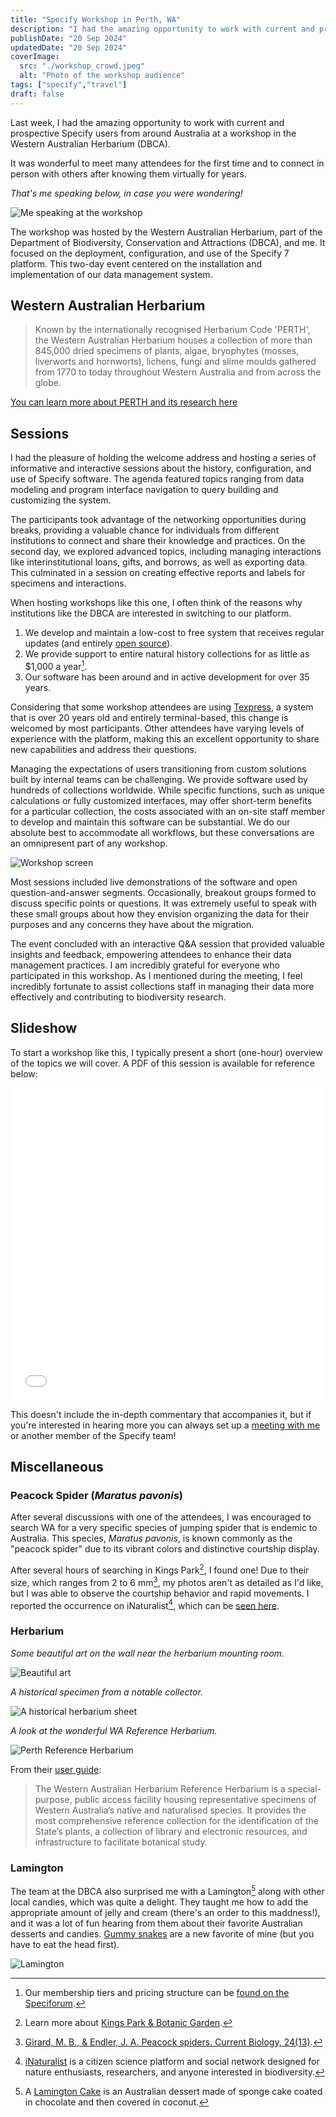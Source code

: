 ```yaml
---
title: "Specify Workshop in Perth, WA"
description: "I had the amazing opportunity to work with current and prospective Specify users from around Australia at a workshop in the Western Australian Herbarium"
publishDate: "20 Sep 2024"
updatedDate: "20 Sep 2024"
coverImage:
  src: "./workshop_crowd.jpeg"
  alt: "Photo of the workshop audience"
tags: ["specify","travel"]
draft: false
---
```


Last week, I had the amazing opportunity to work with current and prospective Specify users from around Australia at a workshop in the Western Australian Herbarium (DBCA). 

It was wonderful to meet many attendees for the first time and to connect in person with others after knowing them virtually for years.

*That's me speaking below, in case you were wondering!*

![Me speaking at the workshop](workshop_speaking.jpeg)

The workshop was hosted by the Western Australian Herbarium, part of the Department of Biodiversity, Conservation and Attractions (DBCA), and me. It focused on the deployment, configuration, and use of the Specify 7 platform. This two-day event centered on the installation and implementation of our data management system.

## Western Australian Herbarium

> Known by the internationally recognised Herbarium Code 'PERTH', the Western Australian Herbarium houses a collection of more than 845,000 dried specimens of plants, algae, bryophytes (mosses, liverworts and hornworts), lichens, fungi and slime moulds gathered from 1770 to today throughout Western Australia and from across the globe.

[You can learn more about PERTH and its research here](https://www.dbca.wa.gov.au/science/research-tools-and-repositories/western-australian-herbarium)

## Sessions

I had the pleasure of holding the welcome address and hosting a series of informative and interactive sessions about the history, configuration, and use of Specify software. The agenda featured topics ranging from data modeling and program interface navigation to query building and customizing the system. 

The participants took advantage of the networking opportunities during breaks, providing a valuable chance for individuals from different institutions to connect and share their knowledge and practices. On the second day, we explored advanced topics, including managing interactions like interinstitutional loans, gifts, and borrows, as well as exporting data. This culminated in a session on creating effective reports and labels for specimens and interactions.

When hosting workshops like this one, I often think of the reasons why institutions like the DBCA are interested in switching to our platform.

1. We develop and maintain a low-cost to free system that receives regular updates (and entirely [open source](https://github.com/specify/specify7)).
2. We provide support to entire natural history collections for as little as $1,000 a year[^2].
3. Our software has been around and in active development for over 35 years.

Considering that some workshop attendees are using [Texpress](https://emu.axiell.com/downloads/Texpress/user.pdf), a system that is over 20 years old and entirely terminal-based, this change is welcomed by most participants. Other attendees have varying levels of experience with the platform, making this an excellent opportunity to share new capabilities and address their questions.

Managing the expectations of users transitioning from custom solutions built by internal teams can be challenging. We provide software used by hundreds of collections worldwide. While specific functions, such as unique calculations or fully customized interfaces, may offer short-term benefits for a particular collection, the costs associated with an on-site staff member to develop and maintain this software can be substantial. We do our absolute best to accommodate all workflows, but these conversations are an omnipresent part of any workshop. 

![Workshop screen](workshop_screen.jpeg)

Most sessions included live demonstrations of the software and open question-and-answer segments. Occasionally, breakout groups formed to discuss specific points or questions. It was extremely useful to speak with these small groups about how they envision organizing the data for their purposes and any concerns they have about the migration.

The event concluded with an interactive Q&A session that provided valuable insights and feedback, empowering attendees to enhance their data management practices. I am incredibly grateful for everyone who  participated in this workshop. As I mentioned during the meeting, I feel incredibly fortunate to assist collections staff in managing their data more effectively and contributing to biodiversity research.

## Slideshow

To start a workshop like this, I typically present a short (one-hour) overview of the topics we will cover. A PDF of this session is available for reference below:

<embed src="/public/perth/Specify101.pdf" width="100%" height="500" />

This doesn't include the in-depth commentary that accompanies it, but if you're interested in hearing more you can always set up a [meeting with me](mailto:me@grantfitzsimmons.com) or another member of the Specify team!

## Miscellaneous

### Peacock Spider (*Maratus pavonis*)

After several discussions with one of the attendees, I was encouraged to search WA for a very specific species of jumping spider that is endemic to Australia. This species, *Maratus pavonis*, is known commonly as the "peacock spider" due to its vibrant colors and distinctive courtship display.

After several hours of searching in Kings Park[^3], I found one! Due to their size, which ranges from 2 to 6 mm[^4], my photos aren't as detailed as I'd like, but I was able to observe the courtship behavior and rapid movements. I reported the occurrence on iNaturalist[^5], which can be [seen here](https://www.inaturalist.org/observations/242303745).

### Herbarium

*Some beautiful art on the wall near the herbarium mounting room.*

![Beautiful art](herbarium_art.jpeg)

*A historical specimen from a notable collector.*

![A historical herbarium sheet](herbarium_sheet.jpeg)


*A look at the wonderful WA Reference Herbarium.*

![Perth Reference Herbarium](research_library.jpeg)

From their [user guide](https://www.dbca.wa.gov.au/media/2418/download):
>The Western Australian Herbarium Reference Herbarium is a special-purpose, public access facility housing representative specimens of Western Australia’s native and naturalised species. It provides the most comprehensive reference collection for the identification of the State’s plants, a collection of library and electronic resources, and infrastructure to facilitate botanical study.

### Lamington

The team at the DBCA also surprised me with a Lamington[^1] along with other local candies, which was quite a delight. They taught me how to add the appropriate amount of jelly and cream (there's an order to this maddness!), and it was a lot of fun hearing from them about their favorite Australian desserts and candies. [Gummy snakes](https://aussiefoodexpress.com/products/natural-confectionery-snackes-200g?srsltid=AfmBOooEVi2uaxgd1Z8L_Sv-7_DDy9_ST5NUUeP1P6vQIw9k6WtS14Bx&variant=9000952954995) are a new favorite of mine (but you have to eat the head first).

![Lamington](lambington.jpeg)

[^1]: A [Lamington Cake](https://www.196flavors.com/australia-lamington/) is an Australian dessert made of sponge cake coated in chocolate and then covered in coconut.
[^2]: Our membership tiers and pricing structure can be [found on the Speciforum](https://discourse.specifysoftware.org/t/about-specify/943).
[^3]: Learn more about [Kings Park & Botanic Garden](https://www.bgpa.wa.gov.au/kings-park).
[^4]: [Girard, M. B., & Endler, J. A. Peacock spiders. Current Biology, 24(13)](https://www.cell.com/current-biology/pdf/S0960-9822%2814%2900591-0.pdf).
[^5]: [iNaturalist](https://www.inaturalist.org/home) is a citizen science platform and social network designed for nature enthusiasts, researchers, and anyone interested in biodiversity.
